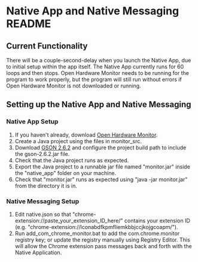 # Native App and Native Messaging README
## Current Functionality
There will be a couple-second-delay when you launch the Native App, due to initial setup within the app itself. The Native App currently runs for 60 loops and then stops. Open Hardware Monitor needs to be running for the program to work properly, but the program will still run without errors if Open Hardware Monitor is not downloaded or running.

## Setting up the Native App and Native Messaging
### Native App Setup
1. If you haven't already, download [Open Hardware Monitor](https://openhardwaremonitor.org/).
3. Create a Java project using the files in monitor_src. 
4. Download [GSON 2.6.2](https://search.maven.org/artifact/com.google.code.gson/gson/2.6.2/jar) and configure the project build path to include the gson-2.6.2.jar file.
5. Check that the Java project runs as expected.
6. Export the Java project to a runnable jar file named "monitor.jar" inside the "native_app" folder on your machine.
7. Check that "monitor.jar" runs as expected using "java -jar monitor.jar" from the directory it is in.

### Native Messaging Setup
1. Edit native.json so that "chrome-extension://paste_your_extension_ID_here/" contains your extension ID (e.g. "chrome-extension://lconabdfkpmfliemkbbjccjkojgcoapm/").
2. Run add_com_chrome_monitor.bat to add the com.chrome.monitor registry key; or update the registry manually using Registry Editor. This will allow the Chrome extension pass messages back and forth with the Native Application.
